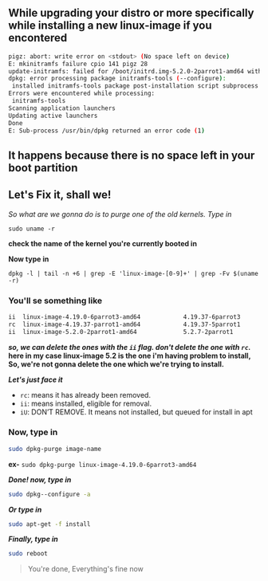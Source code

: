 ## While upgrading your distro or more specifically while installing a new linux-image if you encontered

```bash
pigz: abort: write error on <stdout> (No space left on device)
E: mkinitramfs failure cpio 141 pigz 28
update-initramfs: failed for /boot/initrd.img-5.2.0-2parrot1-amd64 with 1.
dpkg: error processing package initramfs-tools (--configure):
 installed initramfs-tools package post-installation script subprocess returned error exit status 1
Errors were encountered while processing:
 initramfs-tools
Scanning application launchers
Updating active launchers
Done
E: Sub-process /usr/bin/dpkg returned an error code (1)
```
## It happens because there is no space left  in your boot partition

## Let's Fix it, shall we!

*So what are we gonna do is to purge one of the old kernels.*
*Type in*
```
sudo uname -r
```
**check the name of the kernel you're currently booted in**

**Now type in**
```
dpkg -l | tail -n +6 | grep -E 'linux-image-[0-9]+' | grep -Fv $(uname -r)
```
### You'll se something like 

```bash
ii  linux-image-4.19.0-6parrot3-amd64            4.19.37-6parrot3              amd64        Linux 4.19 for 64-bit PCs
rc  linux-image-4.19.37-parrot1-amd64            4.19.37-5parrot1              amd64        Linux 4.19.37 for 64-bit PCs
ii  linux-image-5.2.0-2parrot1-amd64             5.2.7-2parrot1                amd64        Linux 5.2 for 64-bit PCs
```
***so, we can delete the ones with the ``ii`` flag. don't delete the one with ``rc``.***
**here in my case linux-image 5.2 is the one i'm having problem to install,**
**So, we're not gonna delete the one which we're trying to install.**

***Let's just face it***

- ``rc``: means it has already been removed.
- ``ii``: means installed, eligible for removal.
- ``iU``: DON’T REMOVE. It means not installed, but queued for install in apt
    
### Now, type in
```bash
sudo dpkg-purge image-name
```
**ex-** ``sudo dpkg-purge linux-image-4.19.0-6parrot3-amd64``

***Done! now, type in***
```bash
sudo dpkg--configure -a
```
***Or type in***
```bash
sudo apt-get -f install
```
***Finally, type in***
```bash
sudo reboot
```
> You're done, Everything's fine now
